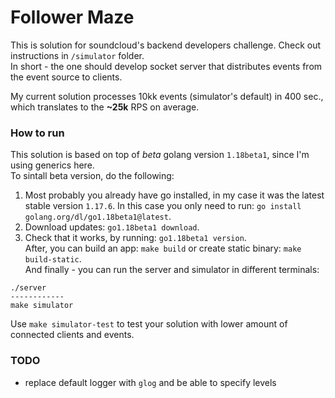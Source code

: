 # Follower Maze  

This is solution for soundcloud's backend developers challenge. Check out instructions in `/simulator` folder.  
In short - the one should develop socket server that distributes events from the event source to clients.  

My current solution processes 10kk events (simulator's default) in 400 sec., which translates to the **~25k** RPS on average.  

### How to run  

This solution is based on top of *beta* golang version `1.18beta1`, since I'm using generics here.  
To sintall beta version, do the following:  
  1. Most probably you already have go installed, in my case it was the latest stable version `1.17.6`. In this case you only need to run: `go install golang.org/dl/go1.18beta1@latest`.  
  2. Download updates: `go1.18beta1 download`.  
  4. Check that it works, by running: `go1.18beta1 version`.  
After, you can build an app: `make build` or create static binary: `make build-static`.  
And finally - you can run the server and simulator in different terminals:  
```
./server
------------
make simulator
```  
Use `make simulator-test` to test your solution with lower amount of connected clients and events.  

### TODO  
 - replace default logger with `glog` and be able to specify levels  
